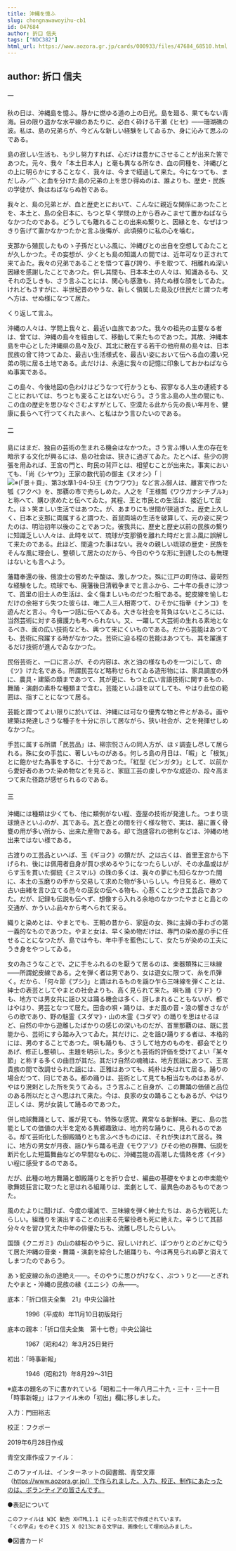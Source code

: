 ```yaml
---
title: 沖縄を憶ふ
slug: chongnawawoyihu-cb1
id: 047684
author: 折口 信夫
tags: ["NDC382"]
html_url: https://www.aozora.gr.jp/cards/000933/files/47684_68510.html
---
```


## author: 折口 信夫

#### 一




秋の日は、沖縄島を憶ふ。静かに燃ゆる道の上の日光。島を廻る、果てもない青海。目の限り遥かな水平線のあたりに、必白く砕ける干瀬《ヒセ》――珊瑚礁の波。私は、島の兄弟らが、今どんな新しい経験をしてゐるか、身に沁みて思ふのである。

島の寂しい生活も、も少し努力すれば、心だけは豊かにさせることが出来た筈であつた。元々、我々「本土日本人」と毫も異なる所なき、血の同種を、沖縄びとの上に明らかにすることなく、我々は、今まで経過して来た。今になつても、まだしみ／″＼と血を分けた島の兄弟の上を思ひ得ぬのは、誰よりも、歴史・民族の学徒が、負はねばならぬ咎である。

我々と、島の兄弟とが、血と歴史とにおいて、こんなに親近な関係にあつたことを、本土と、島の全日本に、もつと早く学問の上から呑みこませて置かねばならなかつたのである。どうしても離れることの出来ぬ繋りと、因縁とを、なぜはつきり告げて置かなかつたかと言ふ後悔が、此頃頻りに私の心を噛む。

支那から殖民したものゝ子孫だといふ風に、沖縄びとの出自を空想してゐたことが久しかつた。その妄想が、少くとも島の知識人の間では、近年可なり正されて来てゐた。我々の兄弟であることを悟つて喜び誇り、手を取つて、相離れぬ深い因縁を感謝したことであつた。併し其間も、日本本土の人々は、知識あるも、又それの乏しきも、さう言ふことには、関心も感激も、持たぬ様な顔をしてゐた。けれどもさすがに、半世紀昔のやうな、新しく領属した島及び住民だと謂つた考へ方は、せぬ様になつて居た。

くり返して言ふ。

沖縄の人々は、学問上我々と、最近い血族であつた。我々の祖先の主要なる者は、曾ては、沖縄の島々を経由して、移動して来たものであつた。其故、沖縄本島を中心とした沖縄県の島々及び、其北に散在する若干の他府県の島々は、日本民族の曾て持つてゐた、最古い生活様式を、最古い姿において伝へる血の濃い兄弟の現に居る土地である。此だけは、永遠に我々の記憶に印象しておかねばならぬ事実である。

この島々、今後地図の色わけはどうなつて行かうとも、寂寥なる人生の連続することにおいては、ちつとも変ることはないだらう。さう言ふ島の人生の間にも、この血の歴史を思ひなぐさむよすがとして、空漠たる此から先の長い年月を、健康に長らへて行つてくれたまへ、と私はかう言ひたいのである。



#### 二




島にはまだ、独自の芸術の生まれる機会はなかつた。さう言ふ博い人生の存在を暗示する文化が興るには、島の社会は、狭きに過ぎてゐた。たとへば、些少の誇張を用ゐれば、王宮の門と、町民の背戸とは、相望むことが出来た。事実においても、「尚《シヤウ》」王家の数代前の御主《ヌオシ》「｜![※(「景＋頁」、第3水準1-94-5)](https://www.aozora.gr.jp/cards/000933/files/../../../gaiji/1-94/1-94-05.png)王《カウワウ》」など言ふ御人は、離宮で作つた瓠《フクベ》を、那覇の市で売らしめた。人之を「王様瓢《ワウガナシチブル》」と称へて、購ひ求めたと伝へてゐた。其程、王と市民との生活は、接近して居た。ほゝ笑ましい生活ではあつた。が、あまりにも世間が狭過ぎた。歴史上久しく、日本と支那に両属すると謂つた、首鼠両端の生活を破算して、元の姿に戻つたのは、明治初年以後のことであつた。彼我共に、歴史と歴史以前の民族の繋りに知識乏しい人々は、此時を以て、琉球が支那領を離れた時だと言ふ風に誤解して来たのである。此ほど、間違つた事はない。我々の親しい琉球の歴史・民族をそんな風に理会し、整頓して居たのだから、今日のやうな形に到達したのも無理はないとも言へよう。

藩籍奉還の後、俄浪士の嘗めた辛酸は、激しかつた。殊に江戸の町侍は、最苛烈な経験をした。琉球でも、廃藩後日清戦争までと言ふから、二十年の長きに渉つて、首里の旧士人の生活は、全く傷ましいものだつた相である。蛇皮線を愉しむだけの余裕すら失つた彼らは、唯二人三人相寄つて、ひそかに指拳《ナンコ》を遊んだと言ふ。今も一つ話に伝へてゐる。大きな社会を背負はないところには、当然芸術に対する擁護力も考へられない。又、一躍して大芸術の生れる素地となるべき、面の広い技術なども、興つて来にくいものである。だから芸能はあつても、芸術に飛躍する時がなかつた。芸術に迫る程の芸能はあつても、其を躍進するだけ技術が進んでゐなかつた。

民俗芸術と、一口に言ふが、その内容は、水と油の様なものを一つにして、命《ツ》けた名である。所謂民芸など略称せられてゐる造形物には、家具調度の外に、農具・建築の類まであつて、其が更に、もつと広い言語技術に関するもの、舞踊・演劇の素朴な種類まで含む。芸能といふ語を以てしても、やはり此位の範囲は、指すことになつて居る。

芸能と謂つてよい限りに於いては、沖縄には可なり優秀な物と件とがある。画や建築は発達しさうな種子を十分に示して居ながら、狭い社会が、之を発揮せしめなかつた。

手芸に属する所謂「民芸品」は、柳宗悦さんの同人方が、ほゞ調査し尽して居られる。殊に女の手芸に、著しいものがある。何しろ島の月日は、「暇」と「根気」とに飽かせた為事をするに、十分であつた。「紅型《ビンガタ》」として、以前から愛好者のあつた染め物などを見ると、家庭工芸の虔しやかな成迹の、段々高まつて来た径路が感ぜられるのである。



#### 三




沖縄には種類は少くても、他に類例がない程、壺屋の技術が発達した。つまり琉球焼きといふのが、其である。瓦と壺との間を行く様な物で、実は、墓に置く骨甕の用が多い所から、出来た産物である。却て泡盛容れの徳利などは、沖縄の地出来ではない様である。

古渡りの工芸品といへば、玉《ギヨク》の類だが、之は古くは、首里王宮から下げられ、後には佩用者自身が買ひ求めるやうになつたらしいが、その水晶或はがらす玉を貫いた御統《ミスマル》の珠の多くは、我々の夢にも知らなかつた間に、本土の玉磨りの手から交易して求めた物が多いらしい。今日見ると、極めて古い由緒を言ひ立てる邑々の巫女の伝へる物も、心惹くこと少き工芸品であつた。だが、記録も伝説も伝へず、想像すら入れる余地のなかつたやまとと島との交通が、かういふ品々から考へられて来る。

織りと染めとは、やまとでも、王朝の昔から、家庭の女、殊に主婦の手わざの第一義的なものであつた。やまと女は、早く染め物だけは、専門の染め屋の手に任せることになつたが、島では今も、年中手を藍色にして、女たちが染めの工夫にうき身をやつしてゐる。

女の為さうなことで、之に手をふれるのを厭うて居るのは、楽器類殊に三味線――所謂蛇皮線である。之を弾く者は男であり、女は遊女に限つて、糸を爪弾く。だから、「何々節《プシ》」と謂はれるものを謡ひ乍ら三味線を弾くことは、紳士の表芸としてやまとの社会よりも、高く見られて来た。唄も踊《ヲド》りも、地方では男女共に謡ひ又は踊る機会は多く、訝しまれることもないが、都ではやはり、男芸となつて居た。田舎の唄・踊りは、まだ風の音・浪の響きさながらの歌であり、野の魅霊《スダマ》・山の木霊《コダマ》の踊りを思はせるほど、自然の中から遊離したばかりの感じの深いものだが、首里那覇のは、既に芸能から、芸術にすら踏み入つてゐた。其だけに、之を謡ひ踊りする者は、本格的には、男のすることであつた。唄も踊りも、さうして地方のものを、都会でとりあげ、修正し整頓し、主題を明示した。多少とも芸術的評価を受けてよい「某々節」と称する多くの曲目が其だ。其だけ自然の魂魄は、地方民謡にあつて、王宮貴族の間で改調せられた謡には、正雅はあつても、純朴は失はれて居る。踊りの場合だつて、同じである。都の踊りは、芸術として見ても相当なものはあるが、やはり溌剌とした所を失うてゐる。さう言ふこと自身が、この舞踊の価値と品位のある所以だとさへ思はれて来た。今は、良家の女の踊ることもあるが、やはり正しくは、男が女装して踊るのであつた。

併し琉球舞踊として、誰が見ても、特殊な感覚、異常なる新鮮味、更に、島の芸能としての価値の大半を定める異郷趣致は、地方的な踊りに、見られるのである。却て芸術化した御殿踊りとも言ふべきものには、それが失はれて居る。殊に、地方の男女が月夜、謡ひ乍ら踊る毛遊《モウアソ》びその他の群舞、伝説を断片化した短篇舞曲などの早間なものに、沖縄芸能の高潮した情熱を疼《イタ》い程に感受するのである。

だが、此種の地方舞踊と御殿踊りとを折り合せ、編曲の基礎をやまとの申楽能や歌舞妓狂言に取つたと思はれる組踊りは、楽劇として、最異色のあるものであつた。

風のたよりに聞けば、今度の壊滅で、三味線を弾く紳士たちは、あら方戦死したらしい。組踊りを演出することの出来る先輩役者も死に絶えた。辛うじて其部分々々を習ひ覚えた中年の俳優たちも、流離し尽したらしい。

国頭《クニガミ》の山の緋桜のやうに、寂しいけれど、ぽつかりとのどかに匂うて居た沖縄の音楽・舞踊・演劇を綜合した組踊りも、今は再見られぬ夢と消えてしまつたのであらう。

あゝ蛇皮線の糸の途絶え――。そのやうに思ひがけなく、ぷつゝりと――とぎれたやまと・沖縄の民族の縁《エニシ》の糸――。













底本：「折口信夫全集　21」中央公論社

　　　1996（平成8）年11月10日初版発行

底本の親本：「折口信夫全集　第十七卷」中央公論社

　　　1967（昭和42）年3月25日発行

初出：「時事新報」

　　　1946（昭和21）年8月29～31日

※底本の題名の下に書かれている「昭和二十一年八月二十九・三十・三十一日「時事新報」」はファイル末の「初出」欄に移しました。

入力：門田裕志

校正：フクポー

2019年6月28日作成

青空文庫作成ファイル：

このファイルは、インターネットの図書館、青空文庫（https://www.aozora.gr.jp/）で作られました。入力、校正、制作にあたったのは、ボランティアの皆さんです。











●表記について


	このファイルは W3C 勧告 XHTML1.1 にそった形式で作成されています。
	「くの字点」をのぞくJIS X 0213にある文字は、画像化して埋め込みました。







●図書カード